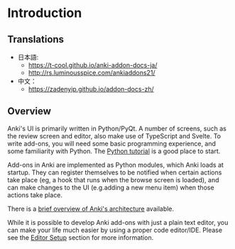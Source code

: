 # Introduction

## Translations

- 日本語: 
  - <https://t-cool.github.io/anki-addon-docs-ja/>
  - <http://rs.luminousspice.com/ankiaddons21/>
- 中文：
  - <https://zadenyip.github.io/addon-docs-zh/> 

## Overview

Anki's UI is primarily written in Python/PyQt. A number of screens, such as the review
screen and editor, also make use of TypeScript and Svelte. To write add-ons, you will
need some basic programming experience, and some familiarity with Python. The [Python
tutorial](http://docs.python.org/tutorial/) is a good place to start.

Add-ons in Anki are implemented as Python modules, which Anki loads at startup.
They can register themselves to be notified when certain actions take place (eg,
a hook that runs when the browse screen is loaded), and can make changes to the
UI (e.g.adding a new menu item) when those actions take place.

There is a [brief overview of Anki's
architecture](https://github.com/ankitects/anki/blob/main/docs/architecture.md)
available.

While it is possible to develop Anki add-ons with just a plain text editor, you
can make your life much easier by using a proper code editor/IDE. Please see the [Editor Setup](https://addon-docs.ankiweb.net/editor-setup.html) section for more information.